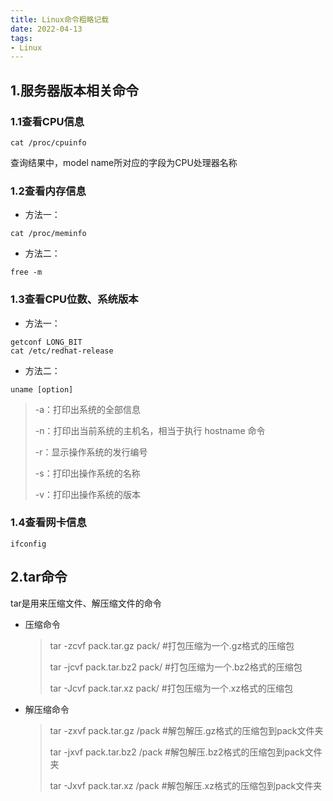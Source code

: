 ```yaml
---
title: Linux命令粗略记载
date: 2022-04-13
tags: 
- Linux
---
```


## 1.服务器版本相关命令

### 1.1查看CPU信息

```shell
cat /proc/cpuinfo
```

查询结果中，model name所对应的字段为CPU处理器名称

### 1.2查看内存信息

* 方法一：

```shell
cat /proc/meminfo
```

* 方法二：

```shell
free -m
```

### 1.3查看CPU位数、系统版本

* 方法一：

```shell
getconf LONG_BIT
cat /etc/redhat-release
```

* 方法二：

```shell
uname [option]
```

> -a：打印出系统的全部信息
>
> -n：打印出当前系统的主机名，相当于执行 hostname 命令
>
> -r：显示操作系统的发行编号
>
> -s：打印出操作系统的名称
>
> -v：打印出操作系统的版本

### 1.4查看网卡信息

```shell
ifconfig
```



## 2.tar命令

tar是用来压缩文件、解压缩文件的命令

* 压缩命令

  > tar -zcvf pack.tar.gz pack/ #打包压缩为一个.gz格式的压缩包
  >
  > tar -jcvf pack.tar.bz2 pack/ #打包压缩为一个.bz2格式的压缩包
  >
  > tar -Jcvf pack.tar.xz pack/ #打包压缩为一个.xz格式的压缩包

* 解压缩命令

  > tar -zxvf pack.tar.gz /pack #解包解压.gz格式的压缩包到pack文件夹
  >
  > tar -jxvf pack.tar.bz2 /pack #解包解压.bz2格式的压缩包到pack文件夹
  >
  > tar -Jxvf pack.tar.xz /pack #解包解压.xz格式的压缩包到pack文件夹
